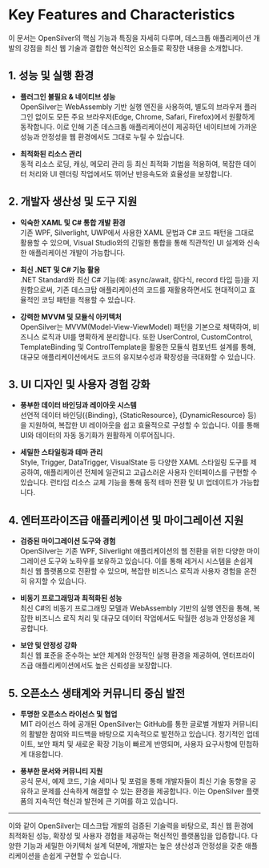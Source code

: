# Key Features and Characteristics

이 문서는 OpenSilver의 핵심 기능과 특징을 자세히 다루며, 데스크톱 애플리케이션 개발의 강점을 최신 웹 기술과 결합한 혁신적인 요소들로 확장한 내용을 소개합니다.

## 1. 성능 및 실행 환경
- **플러그인 불필요 & 네이티브 성능**  
  OpenSilver는 WebAssembly 기반 실행 엔진을 사용하여, 별도의 브라우저 플러그인 없이도 모든 주요 브라우저(Edge, Chrome, Safari, Firefox)에서 원활하게 동작합니다. 이로 인해 기존 데스크톱 애플리케이션이 제공하던 네이티브에 가까운 성능과 안정성을 웹 환경에서도 그대로 누릴 수 있습니다.

- **최적화된 리소스 관리**  
  동적 리소스 로딩, 캐싱, 메모리 관리 등 최신 최적화 기법을 적용하여, 복잡한 데이터 처리와 UI 렌더링 작업에서도 뛰어난 반응속도와 효율성을 보장합니다.

## 2. 개발자 생산성 및 도구 지원
- **익숙한 XAML 및 C# 통합 개발 환경**  
  기존 WPF, Silverlight, UWP에서 사용한 XAML 문법과 C# 코드 패턴을 그대로 활용할 수 있으며, Visual Studio와의 긴밀한 통합을 통해 직관적인 UI 설계와 신속한 애플리케이션 개발이 가능합니다.

- **최신 .NET 및 C# 기능 활용**  
  .NET Standard와 최신 C# 기능(예: async/await, 람다식, record 타입 등)을 지원함으로써, 기존 데스크탑 애플리케이션의 코드를 재활용하면서도 현대적이고 효율적인 코딩 패턴을 적용할 수 있습니다.

- **강력한 MVVM 및 모듈식 아키텍처**  
  OpenSilver는 MVVM(Model-View-ViewModel) 패턴을 기본으로 채택하여, 비즈니스 로직과 UI를 명확하게 분리합니다. 또한 UserControl, CustomControl, TemplateBinding 및 ControlTemplate을 활용한 모듈식 컴포넌트 설계를 통해, 대규모 애플리케이션에서도 코드의 유지보수성과 확장성을 극대화할 수 있습니다.

## 3. UI 디자인 및 사용자 경험 강화
- **풍부한 데이터 바인딩과 레이아웃 시스템**  
  선언적 데이터 바인딩({Binding}, {StaticResource}, {DynamicResource} 등)을 지원하여, 복잡한 UI 레이아웃을 쉽고 효율적으로 구성할 수 있습니다. 이를 통해 UI와 데이터의 자동 동기화가 원활하게 이루어집니다.

- **세밀한 스타일링과 테마 관리**  
  Style, Trigger, DataTrigger, VisualState 등 다양한 XAML 스타일링 도구를 제공하여, 애플리케이션 전체에 일관되고 고급스러운 사용자 인터페이스를 구현할 수 있습니다. 런타임 리소스 교체 기능을 통해 동적 테마 전환 및 UI 업데이트가 가능합니다.

## 4. 엔터프라이즈급 애플리케이션 및 마이그레이션 지원
- **검증된 마이그레이션 도구와 경험**  
  OpenSilver는 기존 WPF, Silverlight 애플리케이션의 웹 전환을 위한 다양한 마이그레이션 도구와 노하우를 보유하고 있습니다. 이를 통해 레거시 시스템을 손쉽게 최신 웹 플랫폼으로 전환할 수 있으며, 복잡한 비즈니스 로직과 사용자 경험을 온전히 유지할 수 있습니다.

- **비동기 프로그래밍과 최적화된 성능**  
  최신 C#의 비동기 프로그래밍 모델과 WebAssembly 기반의 실행 엔진을 통해, 복잡한 비즈니스 로직 처리 및 대규모 데이터 작업에서도 탁월한 성능과 안정성을 제공합니다.

- **보안 및 안정성 강화**  
  최신 웹 표준을 준수하는 보안 체계와 안정적인 실행 환경을 제공하여, 엔터프라이즈급 애플리케이션에서도 높은 신뢰성을 보장합니다.

## 5. 오픈소스 생태계와 커뮤니티 중심 발전
- **투명한 오픈소스 라이선스 및 협업**  
  MIT 라이선스 하에 공개된 OpenSilver는 GitHub를 통한 글로벌 개발자 커뮤니티의 활발한 참여와 피드백을 바탕으로 지속적으로 발전하고 있습니다. 정기적인 업데이트, 보안 패치 및 새로운 확장 기능이 빠르게 반영되며, 사용자 요구사항에 민첩하게 대응합니다.

- **풍부한 문서와 커뮤니티 지원**  
  공식 문서, 예제 코드, 기술 세미나 및 포럼을 통해 개발자들이 최신 기술 동향을 공유하고 문제를 신속하게 해결할 수 있는 환경을 제공합니다. 이는 OpenSilver 플랫폼의 지속적인 혁신과 발전에 큰 기여를 하고 있습니다.

---

이와 같이 OpenSilver는 데스크탑 개발의 검증된 기술력을 바탕으로, 최신 웹 환경에 최적화된 성능, 확장성 및 사용자 경험을 제공하는 혁신적인 플랫폼임을 입증합니다. 다양한 기능과 세밀한 아키텍처 설계 덕분에, 개발자는 높은 생산성과 안정성을 갖춘 애플리케이션을 손쉽게 구현할 수 있습니다.